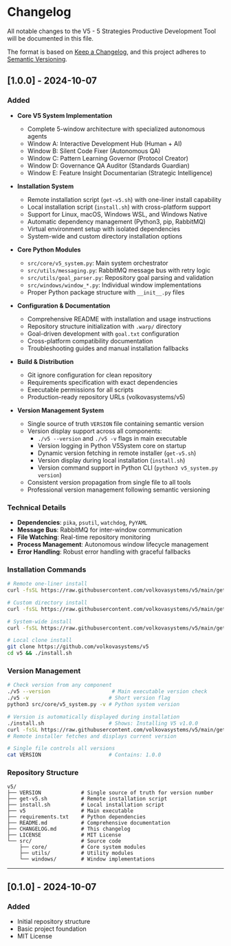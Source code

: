 # Changelog

All notable changes to the V5 - 5 Strategies Productive Development Tool will be documented in this file.

The format is based on [Keep a Changelog](https://keepachangelog.com/en/1.0.0/),
and this project adheres to [Semantic Versioning](https://semver.org/spec/v2.0.0.html).

## [1.0.0] - 2024-10-07

### Added
- **Core V5 System Implementation**
  - Complete 5-window architecture with specialized autonomous agents
  - Window A: Interactive Development Hub (Human + AI)
  - Window B: Silent Code Fixer (Autonomous QA)
  - Window C: Pattern Learning Governor (Protocol Creator)
  - Window D: Governance QA Auditor (Standards Guardian)
  - Window E: Feature Insight Documentarian (Strategic Intelligence)

- **Installation System**
  - Remote installation script (`get-v5.sh`) with one-liner install capability
  - Local installation script (`install.sh`) with cross-platform support
  - Support for Linux, macOS, Windows WSL, and Windows Native
  - Automatic dependency management (Python3, pip, RabbitMQ)
  - Virtual environment setup with isolated dependencies
  - System-wide and custom directory installation options

- **Core Python Modules**
  - `src/core/v5_system.py`: Main system orchestrator
  - `src/utils/messaging.py`: RabbitMQ message bus with retry logic
  - `src/utils/goal_parser.py`: Repository goal parsing and validation
  - `src/windows/window_*.py`: Individual window implementations
  - Proper Python package structure with `__init__.py` files

- **Configuration & Documentation**
  - Comprehensive README with installation and usage instructions
  - Repository structure initialization with `.warp/` directory
  - Goal-driven development with `goal.txt` configuration
  - Cross-platform compatibility documentation
  - Troubleshooting guides and manual installation fallbacks

- **Build & Distribution**
  - Git ignore configuration for clean repository
  - Requirements specification with exact dependencies
  - Executable permissions for all scripts
  - Production-ready repository URLs (volkovasystems/v5)

- **Version Management System**
  - Single source of truth `VERSION` file containing semantic version
  - Version display support across all components:
    - `./v5 --version` and `./v5 -v` flags in main executable
    - Version logging in Python V5System core on startup
    - Dynamic version fetching in remote installer (`get-v5.sh`)
    - Version display during local installation (`install.sh`)
    - Version command support in Python CLI (`python3 v5_system.py version`)
  - Consistent version propagation from single file to all tools
  - Professional version management following semantic versioning

### Technical Details
- **Dependencies**: `pika`, `psutil`, `watchdog`, `PyYAML`
- **Message Bus**: RabbitMQ for inter-window communication
- **File Watching**: Real-time repository monitoring
- **Process Management**: Autonomous window lifecycle management
- **Error Handling**: Robust error handling with graceful fallbacks

### Installation Commands
```bash
# Remote one-liner install
curl -fsSL https://raw.githubusercontent.com/volkovasystems/v5/main/get-v5.sh | bash

# Custom directory install
curl -fsSL https://raw.githubusercontent.com/volkovasystems/v5/main/get-v5.sh | bash -s -- --dir=/custom/path

# System-wide install
curl -fsSL https://raw.githubusercontent.com/volkovasystems/v5/main/get-v5.sh | bash -s -- --system

# Local clone install
git clone https://github.com/volkovasystems/v5
cd v5 && ./install.sh
```

### Version Management
```bash
# Check version from any component
./v5 --version                    # Main executable version check
./v5 -v                          # Short version flag
python3 src/core/v5_system.py -v # Python system version

# Version is automatically displayed during installation
./install.sh                     # Shows: Installing V5 v1.0.0
curl -fsSL https://raw.githubusercontent.com/volkovasystems/v5/main/get-v5.sh | bash
# Remote installer fetches and displays current version

# Single file controls all versions
cat VERSION                      # Contains: 1.0.0
```

### Repository Structure
```
v5/
├── VERSION             # Single source of truth for version number
├── get-v5.sh           # Remote installation script
├── install.sh          # Local installation script  
├── v5                  # Main executable
├── requirements.txt    # Python dependencies
├── README.md           # Comprehensive documentation
├── CHANGELOG.md        # This changelog
├── LICENSE             # MIT License
└── src/                # Source code
    ├── core/           # Core system modules
    ├── utils/          # Utility modules
    └── windows/        # Window implementations
```

---

## [0.1.0] - 2024-10-07

### Added
- Initial repository structure
- Basic project foundation
- MIT License